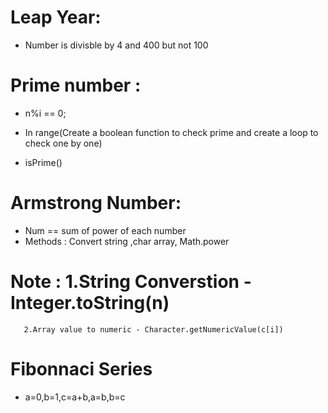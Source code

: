 # Leap Year:

* Number is divisble by 4 and 400 but not 100

# Prime number :

* n%i == 0;

* In range(Create a boolean function to check prime and create a loop to check one by one)
* isPrime()

# Armstrong Number:

* Num == sum of power of each number
* Methods : Convert string ,char array, Math.power
# Note : 1.String Converstion - Integer.toString(n)
       2.Array value to numeric - Character.getNumericValue(c[i])

# Fibonnaci Series
* a=0,b=1,c=a+b,a=b,b=c

